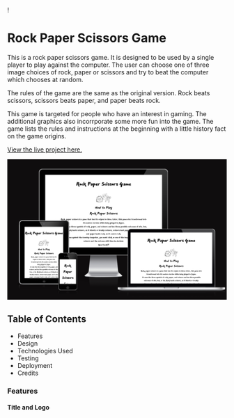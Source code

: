 !
# Rock Paper Scissors Game

This is a rock paper scissors game. It is designed to be used by a single player to play against the computer. The user can choose one of three image choices of rock, paper or scissors and try to beat the computer which chooses at random. 

The rules of the game are the same as the original version. Rock beats scissors, scissors beats paper, and paper beats rock.

This game is targeted for people who have an interest in gaming. The additional graphics also incorrporate some more fun into the game. The game lists the rules and instructions at the beginning with a little history fact on the game origins.

[View the live project here.](https://rachank.github.io/rock-paper-scissors-2/)

![Screen shot of the game tested on Am I Responsive website](readme-images/am-i-responsive-image.png)

## Table of Contents

- Features
- Design
- Technologies Used
- Testing
- Deployment
- Credits





### Features


#### Title and Logo


